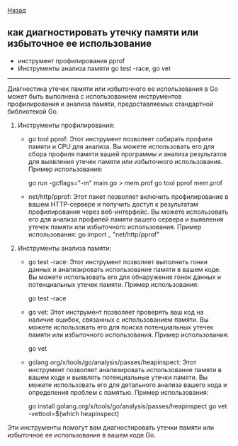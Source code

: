 [Назад](/L1/L1_.md) 
## как диагностировать утечку памяти или избыточное ее использование
 
- инструмент профилирования pprof
- Инструменты анализа памяти go test -race, go vet
--------------------------------------------------
Диагностика утечек памяти или избыточного ее использования в Go может быть выполнена с использованием инструментов профилирования и анализа памяти, предоставляемых стандартной библиотекой Go.

1. Инструменты профилирования:
   - go tool pprof: Этот инструмент позволяет собирать профили памяти и CPU для анализа. Вы можете использовать его для сбора профиля памяти вашей программы и анализа результатов для выявления утечек памяти или избыточного использования.
     Пример использования:
     
     go run -gcflags="-m" main.go > mem.prof
     go tool pprof mem.prof
     

   - net/http/pprof: Этот пакет позволяет включить профилирование в вашем HTTP-сервере и получить доступ к результатам профилирования через веб-интерфейс. Вы можете использовать его для анализа профилей памяти вашего сервера и выявления утечек памяти или избыточного использования.
     Пример использования:
     go
     import _ "net/http/pprof"
     

2. Инструменты анализа памяти:
   - go test -race: Этот инструмент позволяет выполнить гонки данных и анализировать использование памяти в вашем коде. Вы можете использовать его для обнаружения гонок данных и потенциальных утечек памяти.
     Пример использования:
     
     go test -race
     

   - go vet: Этот инструмент позволяет проверять ваш код на наличие ошибок, связанных с использованием памяти. Вы можете использовать его для поиска потенциальных утечек памяти или избыточного использования.
     Пример использования:
     
     go vet
     

   - golang.org/x/tools/go/analysis/passes/heapinspect: Этот инструмент позволяет анализировать использование памяти в вашем коде и выявлять потенциальные утечки памяти. Вы можете использовать его для детального анализа вашего кода и определения проблем с памятью.
     Пример использования:
     
     go install golang.org/x/tools/go/analysis/passes/heapinspect
     go vet -vettool=$(which heapinspect)
     

Эти инструменты помогут вам диагностировать утечки памяти или избыточное ее использование в вашем коде Go.